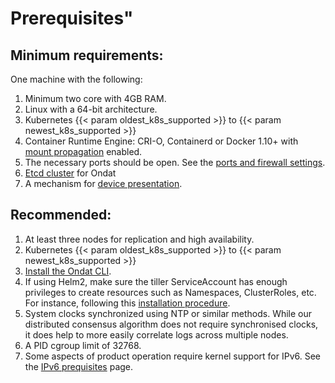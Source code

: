 # Prerequisites"

## Minimum requirements:

One machine with the following:

1. Minimum two core with 4GB RAM.
1. Linux with a 64-bit architecture.
1. Kubernetes {{< param oldest_k8s_supported >}} to {{< param newest_k8s_supported >}}
1. Container Runtime Engine: CRI-O, Containerd or Docker 1.10+ with [mount propagation](../prerequisites/mountpropagation.md) enabled.
1. The necessary ports should be open. See the [ports and firewall settings](../prerequisites/firewalls.md).
1. [Etcd cluster](../prerequisites/etcd.md) for Ondat
1. A mechanism for [device presentation](../prerequisites/systemconfiguration.md).

## Recommended:

1. At least three nodes for replication and high availability.
1. Kubernetes {{< param oldest_k8s_supported >}} to {{< param newest_k8s_supported >}}
1. [Install the Ondat CLI](../reference/cli/_index.md).
1. If using Helm2, make sure the tiller ServiceAccount has enough privileges to
   create resources such as Namespaces, ClusterRoles, etc. For instance, following this [installation
   procedure](https://v2.helm.sh/docs/using_helm/#role-based-access-control).
1. System clocks synchronized using NTP or similar methods. While our
   distributed consensus algorithm does not require synchronised clocks, it
   does help to more easily correlate logs across multiple nodes.
1. A PID cgroup limit of 32768.
1. Some aspects of product operation require kernel support for IPv6. See the
   [IPv6 prequisites](../prerequisites/ipv6.md) page.
